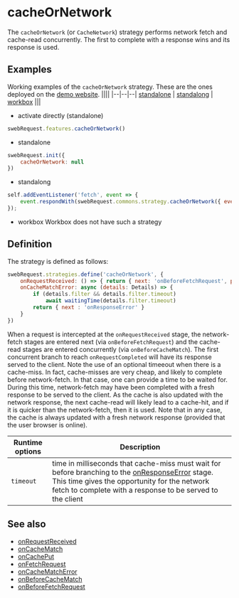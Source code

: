 # cacheOrNetwork

The `cacheOrNetwork` (or `CacheNetwork`) strategy performs network fetch and cache-read concurrently. The first to complete with a response wins and its response is used. 


## Examples
Working examples of the `cacheOrNetwork` strategy. These are the ones deployed on the [demo website](https://swebrequest.doitsec.net/sqwrstrategies.htm). 
||||
|--|--|--|
[standalone](../examples/cacheOrNetwork.js) | [standalong](../examples/ucacheOrNetwork.js) | [workbox](../examples/wcacheOrNetwork.js)
|||

- activate directly (standalone)
```javascript
swebRequest.features.cacheOrNetwork()
```
- standalone
```javascript
swebRequest.init({
    cacheOrNetwork: null
})
```
- standalong
```javascript
self.addEventListener('fetch', event => {
    event.respondWith(swebRequest.commons.strategy.cacheOrNetwork({ event: event }))
});
```
- workbox
Workbox does not have such a strategy


## Definition
The strategy is defined as follows:
```javascript
swebRequest.strategies.define('cacheOrNetwork', {
    onRequestReceived: () => { return { next: 'onBeforeFetchRequest', parallels: ['onBeforeCacheMatch'] } },
    onCacheMatchError: async (details: Details) => {
        if (details.filter && details.filter.timeout)
            await waitingTime(details.filter.timeout) 
        return { next : 'onResponseError' }
    }
})
```
When a request is intercepted at the `onRequestReceived` stage, the network-fetch stages are entered next (via `onBeforeFetchRequest`) and the cache-read stages are entered concurrently (via `onBeforeCacheMatch`). The first concurrent branch to reach `onRequestCompleted` will have its response served to the client. Note the use of an optional timeeout when there is a cache-miss. In fact, cache-misses are very cheap, and likely to complete before network-fetch. In that case, one can provide a time to be waited for. During this time, network-fetch may have been completed with a fresh response to be served to the client. As the cache is also updated with the network response, the next cache-read will likely lead to a cache-hit, and if it is quicker than the network-fetch, then it is used. Note that in any case, the cache is always  updated with a fresh network response (provided that the user browser is online). 

| Runtime options | Description |
|--|--|
`timeout` | time in milliseconds that cache-miss must wait for before branching to the [onResponseError](../stages/onResponseError.md) stage. This time gives the opportunity for the network fetch to complete with a response to be served to the client


## See also 
- [onRequestReceived](../stages/onRequestReceived.md)
- [onCacheMatch](../stages/onCacheMatch.md)
- [onCachePut](../stages/onCachePut.md)
- [onFetchRequest](../stages/onFetchRequest.md)
- [onCacheMatchError](../stages/onCacheMatchError.md)
- [onBeforeCacheMatch](../stages/onBeforeCacheMatch.md)
- [onBeforeFetchRequest](../stages/onBeforeFetchRequest.md)

